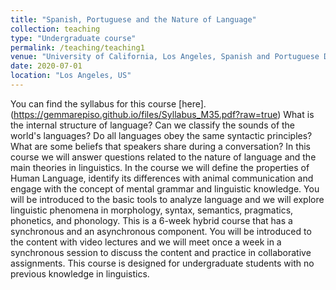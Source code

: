 ```yaml
---
title: "Spanish, Portuguese and the Nature of Language"
collection: teaching
type: "Undergraduate course"
permalink: /teaching/teaching1
venue: "University of California, Los Angeles, Spanish and Portuguese Department"
date: 2020-07-01
location: "Los Angeles, US"
---
```

You can find the syllabus for this course [here].(https://gemmarepiso.github.io/files/Syllabus_M35.pdf?raw=true)
What is the internal structure of language? Can we classify the sounds of the world's languages? Do all languages obey the same syntactic principles? What are some beliefs that speakers share during a conversation? In this course we will answer questions related to the nature of language and the main theories in linguistics. In the course we will define the properties of Human Language, identify its differences with animal communication and engage with the concept of mental grammar and linguistic knowledge. You will be introduced to the basic tools to analyze language and we will explore linguistic phenomena in morphology, syntax, semantics, pragmatics, phonetics, and phonology. This is a 6-week hybrid course that has a synchronous and an asynchronous component. You will be introduced to the content with video lectures and we will meet once a week in a synchronous session to discuss the content and practice in collaborative assignments. This course is designed for undergraduate students with no previous knowledge in linguistics. 
